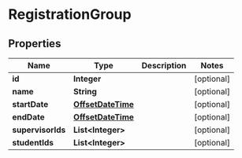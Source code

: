 
# RegistrationGroup

## Properties
Name | Type | Description | Notes
------------ | ------------- | ------------- | -------------
**id** | **Integer** |  |  [optional]
**name** | **String** |  |  [optional]
**startDate** | [**OffsetDateTime**](OffsetDateTime.md) |  |  [optional]
**endDate** | [**OffsetDateTime**](OffsetDateTime.md) |  |  [optional]
**supervisorIds** | **List&lt;Integer&gt;** |  |  [optional]
**studentIds** | **List&lt;Integer&gt;** |  |  [optional]



